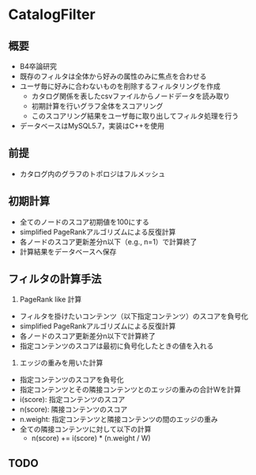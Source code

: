 # CatalogFilter
## 概要
- B4卒論研究
- 既存のフィルタは全体から好みの属性のみに焦点を合わせる
- ユーザ毎に好みに合わないものを削除するフィルタリングを作成
  - カタログ関係を表したcsvファイルからノードデータを読み取り
  - 初期計算を行いグラフ全体をスコアリング
  - このスコアリング結果をユーザ毎に取り出してフィルタ処理を行う
- データベースはMySQL5.7，実装はC++を使用
## 前提
- カタログ内のグラフのトポロジはフルメッシュ
## 初期計算
- 全てのノードのスコア初期値を100にする
- simplified PageRankアルゴリズムによる反復計算
- 各ノードのスコア更新差分n以下（e.g., n=1）で計算終了
- 計算結果をデータベースへ保存
## フィルタの計算手法
1. PageRank like 計算
- フィルタを掛けたいコンテンツ（以下指定コンテンツ）のスコアを負号化
- simplified PageRankアルゴリズムによる反復計算
- 各ノードのスコア更新差分n以下で計算終了
- 指定コンテンツのスコアは最初に負号化したときの値を入れる
1. エッジの重みを用いた計算
- 指定コンテンツのスコアを負号化
- 指定コンテンツとその隣接コンテンツとのエッジの重みの合計Wを計算
- i(score): 指定コンテンツのスコア
- n(score): 隣接コンテンツのスコア
- n.weight: 指定コンテンツと隣接コンテンツの間のエッジの重み
- 全ての隣接コンテンツに対して以下の計算
  - n(score) += i(score) * (n.weight / W)
## TODO
